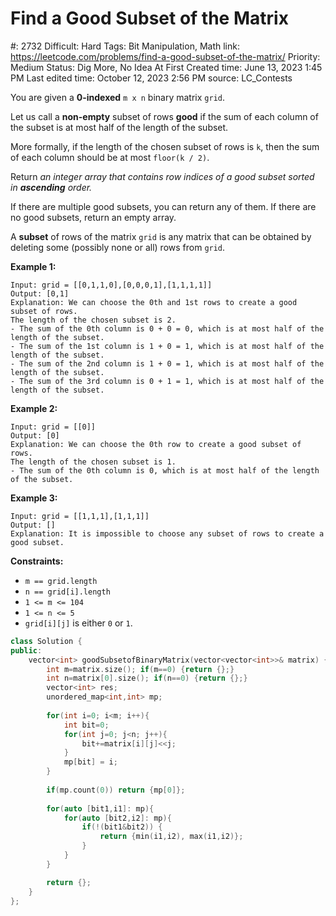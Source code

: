 # Find a Good Subset of the Matrix

#: 2732
Difficult: Hard
Tags: Bit Manipulation, Math
link: https://leetcode.com/problems/find-a-good-subset-of-the-matrix/
Priority: Medium
Status: Dig More, No Idea At First
Created time: June 13, 2023 1:45 PM
Last edited time: October 12, 2023 2:56 PM
source: LC_Contests

You are given a **0-indexed** `m x n` binary matrix `grid`.

Let us call a **non-empty** subset of rows **good** if the sum of each column of the subset is at most half of the length of the subset.

More formally, if the length of the chosen subset of rows is `k`, then the sum of each column should be at most `floor(k / 2)`.

Return *an integer array that contains row indices of a good subset sorted in **ascending** order.*

If there are multiple good subsets, you can return any of them. If there are no good subsets, return an empty array.

A **subset** of rows of the matrix `grid` is any matrix that can be obtained by deleting some (possibly none or all) rows from `grid`.

**Example 1:**

```
Input: grid = [[0,1,1,0],[0,0,0,1],[1,1,1,1]]
Output: [0,1]
Explanation: We can choose the 0th and 1st rows to create a good subset of rows.
The length of the chosen subset is 2.
- The sum of the 0th column is 0 + 0 = 0, which is at most half of the length of the subset.
- The sum of the 1st column is 1 + 0 = 1, which is at most half of the length of the subset.
- The sum of the 2nd column is 1 + 0 = 1, which is at most half of the length of the subset.
- The sum of the 3rd column is 0 + 1 = 1, which is at most half of the length of the subset.

```

**Example 2:**

```
Input: grid = [[0]]
Output: [0]
Explanation: We can choose the 0th row to create a good subset of rows.
The length of the chosen subset is 1.
- The sum of the 0th column is 0, which is at most half of the length of the subset.

```

**Example 3:**

```
Input: grid = [[1,1,1],[1,1,1]]
Output: []
Explanation: It is impossible to choose any subset of rows to create a good subset.

```

**Constraints:**

- `m == grid.length`
- `n == grid[i].length`
- `1 <= m <= 104`
- `1 <= n <= 5`
- `grid[i][j]` is either `0` or `1`.

```cpp
class Solution {
public:
    vector<int> goodSubsetofBinaryMatrix(vector<vector<int>>& matrix) {
        int m=matrix.size(); if(m==0) {return {};}
        int n=matrix[0].size(); if(n==0) {return {};}
        vector<int> res;
        unordered_map<int,int> mp;
        
        for(int i=0; i<m; i++){
            int bit=0;
            for(int j=0; j<n; j++){
                bit+=matrix[i][j]<<j;
            }
            mp[bit] = i;
        }
        
        if(mp.count(0)) return {mp[0]};
        
        for(auto [bit1,i1]: mp){
            for(auto [bit2,i2]: mp){
                if(!(bit1&bit2)) {
                    return {min(i1,i2), max(i1,i2)};
                }
            }
        }

        return {};
    }
};
```